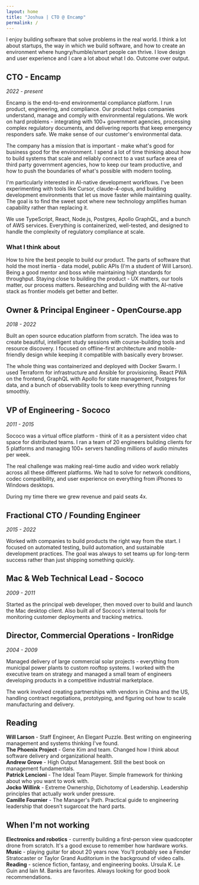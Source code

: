 ```yaml
---
layout: home
title: "Joshua | CTO @ Encamp"
permalink: /
---
```


I enjoy building software that solve problems in the real world. I think a lot
about startups, the way in which we build software, and how to create an
environment where hungry/humble/smart people can thrive. I love design and user
experience and I care a lot about what I do. Outcome over output.

<div class="resume-layout">
<div class="resume-main">

## CTO - Encamp

_2022 - present_

Encamp is the end-to-end environmental compliance platform. I run product,
engineering, and compliance. Our product helps companies understand, manage and
comply with environmental regulations. We work on hard problems - integrating
with 100+ government agencies, processing complex regulatory documents, and
delivering reports that keep emergency responders safe. We make sense of our
customer's environmental data.

The company has a mission that is important - make what's good for business good
for the environment. I spend a lot of time thinking about how to build systems
that scale and reliably connect to a vast surface area of third party government
agencies, how to keep our team productive, and how to push the boundaries of
what's possible with modern tooling.

I'm particularly interested in AI-native development workflows. I've been
experimenting with tools like Cursor, claude-4-opus, and building development
environments that let us move faster while maintaining quality. The goal is to
find the sweet spot where new technology amplifies human capability rather than
replacing it.

We use TypeScript, React, Node.js, Postgres, Apollo GraphQL, and a bunch of AWS
services. Everything is containerized, well-tested, and designed to handle the
complexity of regulatory compliance at scale.

### What I think about

How to hire the best people to build our product. The parts of software that
hold the most inertia - data model, public APIs (I'm a student of Will Larson).
Being a good mentor and boss while maintaining high standards for throughput.
Staying close to building the product - UX matters, our tools matter, our
process matters. Researching and building with the AI-native stack as frontier
models get better and better.

## Owner & Principal Engineer - OpenCourse.app

_2018 - 2022_

Built an open source education platform from scratch. The idea was to create
beautiful, intelligent study sessions with course-building tools and resource
discovery. I focused on offline-first architecture and mobile-friendly design
while keeping it compatible with basically every browser.

The whole thing was containerized and deployed with Docker Swarm. I used
Terraform for infrastructure and Ansible for provisioning. React PWA on the
frontend, GraphQL with Apollo for state management, Postgres for data, and a
bunch of observability tools to keep everything running smoothly.

## VP of Engineering - Sococo

_2011 - 2015_

Sococo was a virtual office platform - think of it as a persistent video chat
space for distributed teams. I ran a team of 20 engineers building clients for 5
platforms and managing 100+ servers handling millions of audio minutes per week.

The real challenge was making real-time audio and video work reliably across all
these different platforms. We had to solve for network conditions, codec
compatibility, and user experience on everything from iPhones to Windows
desktops.

During my time there we grew revenue and paid seats 4x.

## Fractional CTO / Founding Engineer

_2015 - 2022_

Worked with companies to build products the right way from the start. I focused
on automated testing, build automation, and sustainable development practices.
The goal was always to set teams up for long-term success rather than just
shipping something quickly.

## Mac & Web Technical Lead - Sococo

_2009 - 2011_

Started as the principal web developer, then moved over to build and launch the
Mac desktop client. Also built all of Sococo's internal tools for monitoring
customer deployments and tracking metrics.

## Director, Commercial Operations - IronRidge

_2004 - 2009_

Managed delivery of large commercial solar projects - everything from municipal
power plants to custom rooftop systems. I worked with the executive team on
strategy and managed a small team of engineers developing products in a
competitive industrial marketplace.

The work involved creating partnerships with vendors in China and the US,
handling contract negotiations, prototyping, and figuring out how to scale
manufacturing and delivery.

</div>
<div class="resume-sidebar">

## Reading

<div class="sidebar-item">
<strong>Will Larson</strong> - Staff Engineer, An Elegant Puzzle. Best writing on engineering management and systems thinking I've found.
</div>

<div class="sidebar-item">
<strong>The Phoenix Project</strong> - Gene Kim and team. Changed how I think about software delivery and organizational health.
</div>

<div class="sidebar-item">
<strong>Andrew Grove</strong> - High Output Management. Still the best book on management fundamentals.
</div>

<div class="sidebar-item">
<strong>Patrick Lencioni</strong> - The Ideal Team Player. Simple framework for thinking about who you want to work with.
</div>

<div class="sidebar-item">
<strong>Jocko Willink</strong> - Extreme Ownership, Dichotomy of Leadership. Leadership principles that actually work under pressure.
</div>

<div class="sidebar-item">
<strong>Camille Fournier</strong> - The Manager's Path. Practical guide to engineering leadership that doesn't sugarcoat the hard parts.
</div>

## When I'm not working

<div class="sidebar-item">
<strong>Electronics and robotics</strong> - currently building a first-person view quadcopter drone from scratch. It's a good excuse to remember how hardware works.
</div>

<div class="sidebar-item">
<strong>Music</strong> - playing guitar for about 20 years now. You'll probably see a Fender Stratocaster or Taylor Grand Auditorium in the background of video calls.
</div>

<div class="sidebar-item">
<strong>Reading</strong> - science fiction, fantasy, and engineering books. Ursula K. Le Guin and Iain M. Banks are favorites. Always looking for good book recommendations.
</div>

</div>
</div>
